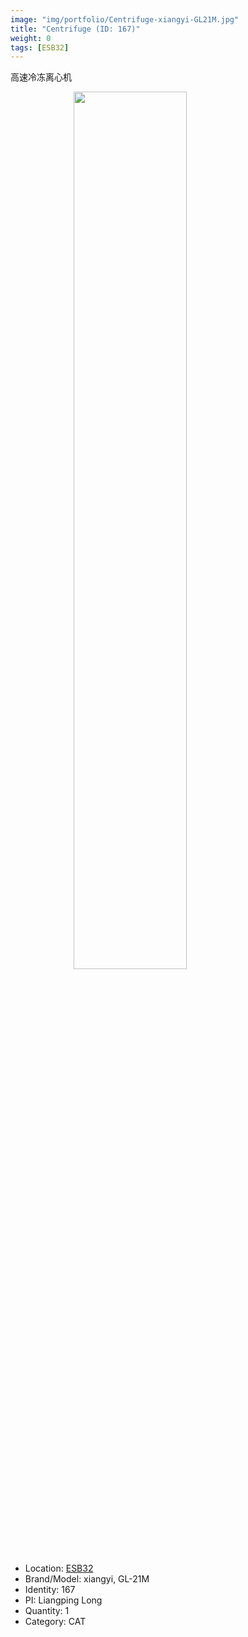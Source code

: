 ```yaml
---
image: "img/portfolio/Centrifuge-xiangyi-GL21M.jpg"
title: "Centrifuge (ID: 167)"
weight: 0
tags: [ESB32]
---
```


高速冷冻离心机

<!--more-->

<img src="../../img/portfolio/Centrifuge-xiangyi-GL21M.jpg" width="60%" style="display: block; margin: auto;">

- Location: [ESB32](../../tags/esb32)
- Brand/Model: xiangyi, GL-21M
- Identity: 167
- PI: Liangping Long
- Quantity: 1
- Category: CAT







